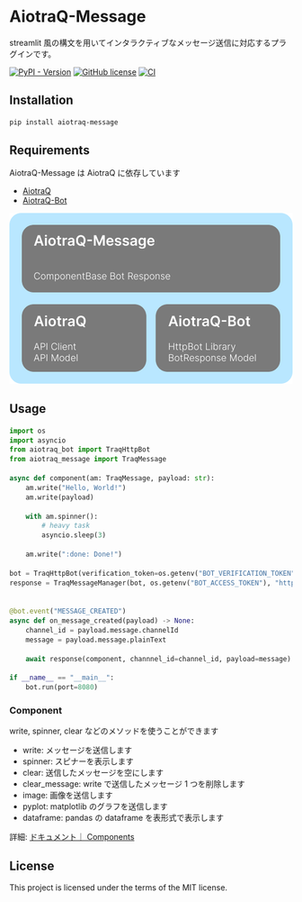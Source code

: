 # AiotraQ-Message

streamlit 風の構文を用いてインタラクティブなメッセージ送信に対応するプラグインです。

[![PyPI - Version](https://img.shields.io/pypi/v/aiotraq-message?label=aiotraq-message)](https://pypi.org/project/aiotraq-message/)
[![GitHub license](https://img.shields.io/badge/license-MIT-blue.svg)](https://github.com/toshi-pono/aiotraq/blob/main/LICENSE)
[![CI](https://github.com/toshi-pono/aiotraq/actions/workflows/ci.yml/badge.svg)](https://github.com/toshi-pono/aiotraq/actions/workflows/ci.yml)

## Installation

```bash
pip install aiotraq-message
```

## Requirements

AiotraQ-Message は AiotraQ に依存しています

- [AiotraQ](https://github.com/toshi-pono/aiotraq/tree/main/libs/aiotraq)
- [AiotraQ-Bot](https://github.com/toshi-pono/aiotraq/tree/main/libs/bot)

![overview](../../docs/docs/overview.svg)

## Usage

```python
import os
import asyncio
from aiotraq_bot import TraqHttpBot
from aiotraq_message import TraqMessage

async def component(am: TraqMessage, payload: str):
    am.write("Hello, World!")
    am.write(payload)

    with am.spinner():
        # heavy task
        asyncio.sleep(3)

    am.write(":done: Done!")

bot = TraqHttpBot(verification_token=os.getenv("BOT_VERIFICATION_TOKEN"))
response = TraqMessageManager(bot, os.getenv("BOT_ACCESS_TOKEN"), "https://q.trap.jp/api/v3", "https://q.trap.jp")


@bot.event("MESSAGE_CREATED")
async def on_message_created(payload) -> None:
    channel_id = payload.message.channelId
    message = payload.message.plainText

    await response(component, channnel_id=channel_id, payload=message)

if __name__ == "__main__":
    bot.run(port=8080)
```

### Component

write, spinner, clear などのメソッドを使うことができます

- write: メッセージを送信します
- spinner: スピナーを表示します
- clear: 送信したメッセージを空にします
- clear_message: write で送信したメッセージ 1 つを削除します
- image: 画像を送信します
- pyplot: matplotlib のグラフを送信します
- dataframe: pandas の dataframe を表形式で表示します

詳細: [ドキュメント｜ Components](https://toshi-pono.github.io/aiotraq/docs/api/components/components-overview/)

## License

This project is licensed under the terms of the MIT license.
